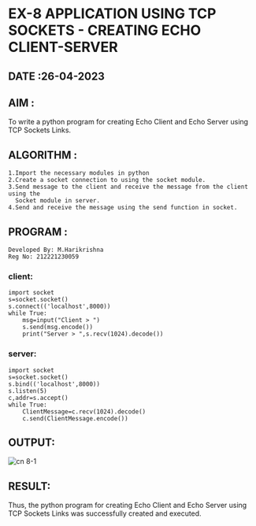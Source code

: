 # EX-8 APPLICATION USING TCP SOCKETS - CREATING ECHO CLIENT-SERVER
## DATE :26-04-2023

## AIM :
To write a python program for creating Echo Client and Echo Server using TCP Sockets Links.
## ALGORITHM :
```
1.Import the necessary modules in python
2.Create a socket connection to using the socket module.
3.Send message to the client and receive the message from the client using the 
  Socket module in server.
4.Send and receive the message using the send function in socket.
```
## PROGRAM :
```
Developed By: M.Harikrishna
Reg No: 212221230059
```
### client:
```
import socket
s=socket.socket()
s.connect(('localhost',8000))
while True:
    msg=input("Client > ")
    s.send(msg.encode())
    print("Server > ",s.recv(1024).decode())
```
### server:
```
import socket
s=socket.socket()
s.bind(('localhost',8000))
s.listen(5)
c,addr=s.accept()
while True:
    ClientMessage=c.recv(1024).decode()
    c.send(ClientMessage.encode())
```
## OUTPUT:
![cn 8-1](https://github.com/yashaswimitta/EX-8/assets/94619247/dc5d9fe6-c822-4ec7-90da-41a2471f0829)





## RESULT:
Thus, the python program for creating Echo Client and Echo Server using TCP Sockets Links was successfully created and executed.
